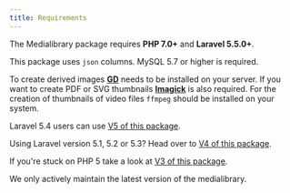 ```yaml
---
title: Requirements
---
```


The Medialibrary package requires **PHP 7.0+** and **Laravel 5.5.0+**. 

This package uses `json` columns. MySQL 5.7 or higher is required.

To create derived images **[GD](http://php.net/manual/en/book.image.php)** needs to be installed on your server. If you want to create PDF or SVG thumbnails **[Imagick](http://php.net/manual/en/imagick.setresolution.php)** is also required. For the creation of thumbnails of video files `ffmpeg` should be installed on your system.

Laravel 5.4 users can use [V5 of this package](https://docs.spatie.be/laravel-medialibrary/v5/introduction).

Using Laravel version 5.1, 5.2 or 5.3? Head over to [V4 of this package](https://docs.spatie.be/laravel-medialibrary/v4/introduction).

If you're stuck on PHP 5 take a look at [V3 of this package](https://docs.spatie.be/laravel-medialibrary/v3/introduction).

We only actively maintain the latest version of the medialibrary.
